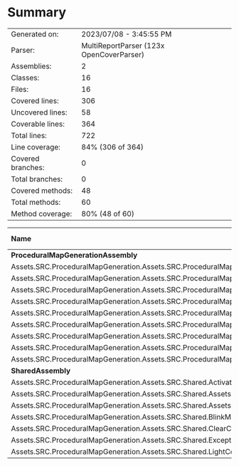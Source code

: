﻿# Summary
|||
|:---|:---|
| Generated on: | 2023/07/08 - 3:45:55 PM |
| Parser: | MultiReportParser (123x OpenCoverParser) |
| Assemblies: | 2 |
| Classes: | 16 |
| Files: | 16 |
| Covered lines: | 306 |
| Uncovered lines: | 58 |
| Coverable lines: | 364 |
| Total lines: | 722 |
| Line coverage: | 84% (306 of 364) |
| Covered branches: | 0 |
| Total branches: | 0 |
| Covered methods: | 48 |
| Total methods: | 60 |
| Method coverage: | 80% (48 of 60) |

|**Name**|**Covered**|**Uncovered**|**Coverable**|**Total**|**Line coverage**|**Covered**|**Total**|**Branch coverage**|**Covered**|**Total**|**Method coverage**|
|:---|---:|---:|---:|---:|---:|---:|---:|---:|---:|---:|---:|
|**ProceduralMapGenerationAssembly**|**294**|**28**|**322**|**664**|**91.3%**|**0**|**0**|****|**45**|**48**|**93.7%**|
|Assets.SRC.ProceduralMapGeneration.Assets.SRC.ProceduralMapGeneration.Assets.SRC.ProceduralMapGeneration.PathFinding.NewPathFinding|108|2|110|188|98.1%|0|0||12|13|92.3%|
|Assets.SRC.ProceduralMapGeneration.Assets.SRC.ProceduralMapGeneration.Assets.SRC.ProceduralMapGeneration.PathFinding.PathMapBuilder|28|6|34|57|82.3%|0|0||3|4|75%|
|Assets.SRC.ProceduralMapGeneration.Assets.SRC.ProceduralMapGeneration.Noise.PerlinNoiseGenerator|13|6|19|23|68.4%|0|0||2|2|100%|
|Assets.SRC.ProceduralMapGeneration.Assets.SRC.ProceduralMapGeneration.ScriptableObjects.DirectionalTilesScriptableObject|3|0|3|146|100%|0|0||1|1|100%|
|Assets.SRC.ProceduralMapGeneration.Assets.SRC.ProceduralMapGeneration.Structs.DirectionIDStruct|6|0|6|12|100%|0|0||12|12|100%|
|Assets.SRC.ProceduralMapGeneration.Assets.SRC.ProceduralMapGeneration.Structs.MapBuilderStruct|3|0|3|12|100%|0|0||6|6|100%|
|Assets.SRC.ProceduralMapGeneration.Assets.SRC.ProceduralMapGeneration.Utilities.ChunkHandler|72|0|72|113|100%|0|0||3|3|100%|
|Assets.SRC.ProceduralMapGeneration.Assets.SRC.ProceduralMapGeneration.Utilities.GridCreate|55|1|56|87|98.2%|0|0||5|5|100%|
|Assets.SRC.ProceduralMapGeneration.Assets.SRC.ProceduralMapGeneration.Utilities.PopulateTilePositions|6|13|19|26|31.5%|0|0||1|2|50%|
|**SharedAssembly**|**12**|**30**|**42**|**58**|**28.5%**|**0**|**0**|****|**3**|**12**|**25%**|
|Assets.SRC.ProceduralMapGeneration.Assets.SRC.Shared.ActivateReflectionProbe|0|10|10|0|0%|0|0||0|3|0%|
|Assets.SRC.ProceduralMapGeneration.Assets.SRC.Shared.Assets.SRC.Shared.Utilities.GenericUtilities|9|0|9|36|100%|0|0||1|1|100%|
|Assets.SRC.ProceduralMapGeneration.Assets.SRC.Shared.Assets.SRC.Shared.Utilities.VectorMath|1|0|1|9|100%|0|0||1|1|100%|
|Assets.SRC.ProceduralMapGeneration.Assets.SRC.Shared.BlinkMaterielEmission|0|7|7|0|0%|0|0||0|2|0%|
|Assets.SRC.ProceduralMapGeneration.Assets.SRC.Shared.ClearChildren|0|4|4|0|0%|0|0||0|1|0%|
|Assets.SRC.ProceduralMapGeneration.Assets.SRC.Shared.Exceptions.CustomExceptions|2|0|2|13|100%|0|0||1|1|100%|
|Assets.SRC.ProceduralMapGeneration.Assets.SRC.Shared.LightControl|0|9|9|0|0%|0|0||0|3|0%|
